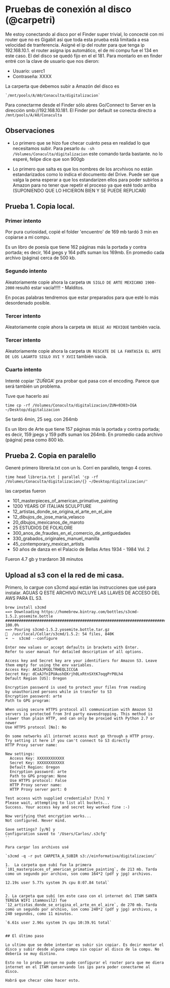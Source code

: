 
# Pruebas de conexión al disco (@carpetri)

Me estoy conectando al disco por el Finder super trivial, lo concecté con mi router que no es Gigabit así que toda esta prueba está limitada a esa velocidad de tranferencia. Asigné el ip del router para que tenga ip 192.168.10.1. el router asigna ips automático, el de mi compu fue el 134 en este caso. El del disco se quedó fijo en el el 181. Para montarlo en en finder entré con la clave de usuario que nos dieron:

-	Usuario: userc1
-	Contraseña:	XXXX

La carperta que debemos subir a Amazón del disco es 

	`/mnt/pools/A/A0/Conaculta/digitalizacion`

Para conectarme desde el Finder sólo abres 	Go/Connect to Server en la dirección smb://192.168.10.181. El Finder por default se conecta directo a `/mnt/pools/A/A0/Conaculta`

## Observaciones

- Lo primero que se hizo fue checar cuánto pesa en realidad lo que necesitamos subir. 
Para pesarlo `du -sh /Volumes/Conaculta/digitalizacion` este comando tarda bastante. no lo esperé, felipe dice que son 900gb


- Lo primero que salta es que los nombres de los arcvhivos no están estandarizados como lo indica el documento del Drive. Puede ser que valga la pena esperar a que los estandarizen ellos para poder subirlos a Amazon para no tener que repetir el proceso ya que esté todo arriba (SUPONIENDO QUE LO HICIERON BIEN Y SE PUEDE REPLICAR)

## Prueba 1. Copia local.

### Primer intento
	
Por pura curiosidad, copié el folder 'encuentro' de 169 mb tardó 3 min en copiarse a mi compu.

Es un libro de poesía que tiene 162 páginas más la portada y contra portada; es decir, 164 jpegs y 164 pdfs suman los 169mb. En promedio cada archivo (página) cerca de 500 kb.

### Segundo intento

Aleatoriamente copíe ahora la carpeta `UN SIGLO DE ARTE MEXICANO 1900-2000` resultó estar vacía!!!!!
 	- Malditos.

En pocas palabras tendremos que estar preparados para que esté lo más desordenado posible.


### Tercer intento

Aleatoriamente copíe ahora la carpeta `UN BELGE AU MEXIQUE` también vacía.


### Tercer intento

Aleatoriamente copíe ahora la carpeta `UN RESCATE DE LA FANTASIA EL ARTE DE LOS LAGARTO SIGLO XVI Y XVII` también vacía.


### Cuarto intento

Intenté copiar 'ZUÑIGA' pra probar qué pasa con el encoding. Parece que será también un problema.

Tuve que hacerlo así

`time cp -rf /Volumes/Conaculta/digitalizacion/ZUN<0303>IGA ~/Desktop/digitalizacion`

Se tardó 4min, 25 seg. con 264mb

Es un libro de Arte  que tiene 157 páginas más la portada y contra portada; es decir, 159 jpegs y 159 pdfs suman los 264mb. En promedio cada archivo (página) pesa  como 800 kb.


## Prueba 2. Copia en paralello

Generé primero libreria.txt con un ls.  Corrí en parallelo, tengo 4 cores.

`time head libreria.txt | parallel 'cp -rf  /Volumes/Conaculta/digitalizacion/{} ~/Desktop/digitalizacion/'`

las carpetas fueron

  - 101_masterpieces_of_american_primative_painting
  - 1200 YEARS OF ITALIAN SCULPTURE
  - 12_artistas_donde_se_origina_el_arte_en_el_aire
  - 12_dibujos_de_jose_maria_velasco
  - 20_dibujos_mexicanos_de_maroto
  - 25 ESTUDIOS DE FOLKLORE
  - 300_anos_de_fraudes_en_el_comercio_de_antiguedades
  - 330_grabados_originales_manuel_manilla
  - 45_contemporary_mexican_artists
  - 50 años de danza en el Palacio de Bellas Artes 1934 - 1984 Vol. 2

Fueron 4.7 gb y trardaron 38 minutos







## Upload al s3 con el la red de mi casa.

Primero, lo cargue con s3cmd  aquí están las instrucciones que usé para instalar. 
AGUAS Q ESTE ARCHIVO INCLUYE LAS LLAVES DE ACCESO DEL AWS PARA EL S3.


```
brew install s3cmd
==> Downloading https://homebrew.bintray.com/bottles/s3cmd-1.5.2.yosemite.bottle
######################################################################## 100.0%
==> Pouring s3cmd-1.5.2.yosemite.bottle.tar.gz
🍺  /usr/local/Cellar/s3cmd/1.5.2: 54 files, 840K
➜  ~  s3cmd --configure 

Enter new values or accept defaults in brackets with Enter.
Refer to user manual for detailed description of all options.

Access key and Secret key are your identifiers for Amazon S3. Leave them empty for using the env variables.
Access Key: AKIAJPGQLTRHEQLICCGA
Secret Key: dCxAJfnIPUAushEKrjh0LxRtnSXtK7oqgPrP0Lh4
Default Region [US]: Oregon

Encryption password is used to protect your files from reading
by unauthorized persons while in transfer to S3
Encryption password: arte
Path to GPG program: 

When using secure HTTPS protocol all communication with Amazon S3
servers is protected from 3rd party eavesdropping. This method is
slower than plain HTTP, and can only be proxied with Python 2.7 or newer
Use HTTPS protocol [No]: No

On some networks all internet access must go through a HTTP proxy.
Try setting it here if you can't connect to S3 directly
HTTP Proxy server name: 

New settings:
  Access Key: XXXXXXXXXXXX
  Secret Key: XXXXXXXXXXXX
  Default Region: Oregon
  Encryption password: arte
  Path to GPG program: None
  Use HTTPS protocol: False
  HTTP Proxy server name: 
  HTTP Proxy server port: 0

Test access with supplied credentials? [Y/n] Y
Please wait, attempting to list all buckets...
Success. Your access key and secret key worked fine :-)

Now verifying that encryption works...
Not configured. Never mind.

Save settings? [y/N] y
Configuration saved to '/Users/Carlos/.s3cfg'
``

Para cargar los archivos usé 

`s3cmd -q -r put CARPETA_A_SUBIR s3://einformativa/digitalizacion/`

1.  La carpeta que subí fue la primera `101_masterpieces_of_american_primative_painting`, de 213 mb. Tarda como un segundo por archivo, son como 164*2 (pdf y jpg) archivos.

12.19s user 5.77s system 3% cpu 8:07.84 total`


2. La carpeta que subí (en este caso con el internet del ITAM SANTA TERESA WIFI itammovil2) fue  `12_artistas_donde_se_origina_el_arte_en_el_aire`, de 270 mb. Tarda como un segundo por archivo, son como 240*2 (pdf y jpg) archivos, o 240 segundos, como 11 minutos.

`6.61s user 2.96s system 1% cpu 10:39.91 total`


## El último paso 

Lo ultimo que se debe intentar es subir sin copiar. Es decir montar el disco y subir desde alguna compu sin copiar al disco de la compu. No debería se muy distino. 

Esto no lo probe porque no pude configurar el router para que me diera internet en el ITAM conservando los ips para poder conectarme al disco.

Habrá que checar cómo hacer esto.




